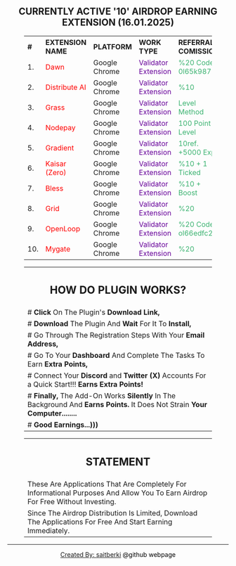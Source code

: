 <center><h2> CURRENTLY ACTIVE '10' AIRDROP EARNING EXTENSION (16.01.2025) </h2></center>

<center>
<table style="width:85%; text-align:left;">
  <tr>
    <th>#</th>
    <th>EXTENSION NAME</th>
    <th>PLATFORM</th>
    <th>WORK TYPE</th>
    <th>REFERRAL COMISSION</th>
    <th>DOWNLOAD</th>
  </tr>
     
  <tr>
    <td> 1. </td>
    <td><font color="#ff0000"> Dawn </font> </td>
    <td>Google Chrome</td>
    <td><font color="#660099"> Validator Extension </font> </td>
    <td><font color="#3cb371"> %20 Code: 0l65k987 </font> </td>
    <td><a href="https://chromewebstore.google.com/detail/dawn-validator-chrome-ext/fpdkjdnhkakefebpekbdhillbhonfjjp" target="_blank"><u>Download</u></a></td> 
  </tr>
  
  <tr>
    <td> 2. </td>
    <td><font color="#ff0000"> Distribute AI </font> </td>
    <td>Google Chrome</td>
    <td><font color="#660099"> Validator Extension </font> </td>
    <td><font color="#3cb371"> %10 </font></td>
    <td><a href="https://r.distribute.ai/saitberki" target="_blank"><u>Download</u></a></td>  
  </tr>
  
  <tr>
    <td> 3. </td>
    <td><font color="#ff0000"> Grass </font> </td>
    <td>Google Chrome</td>
    <td><font color="#660099"> Validator Extension </font> </td>
    <td><font color="#3cb371"> Level Method </font></td>
    <td><a href="https://app.getgrass.io/register/?referralCode=E8kLD5rubOryXQv" target="_blank"><u>Download</u></a></td>
  </tr>

  <tr>
    <td> 4. </td>
    <td><font color="#ff0000"> Nodepay </font> </td>
    <td>Google Chrome</td>
    <td><font color="#660099"> Validator Extension </font> </td>
    <td><font color="#3cb371"> 100 Point + Level </font> </td>
    <td><a href="https://app.nodepay.ai/register?ref=AZ77erJY2nF1DO2" target="_blank"><u>Download</u></a></td>
  </tr>

  <tr>
    <td> 5. </td>
    <td><font color="#ff0000"> Gradient </font> </td>
    <td>Google Chrome</td>
    <td><font color="#660099"> Validator Extension </font> </td>
    <td><font color="#3cb371"> 10ref. +5000 Exp </font> </td>
    <td><a href="https://app.gradient.network/signup?code=AHHXL2" target="_blank"><u>Download</u></a></td>    
  </tr>
  
  <tr>
    <td> 6. </td>
    <td><font color="#ff0000"> Kaisar (Zero) </font> </td>
    <td>Google Chrome</td>
    <td><font color="#660099"> Validator Extension </font> </td>
    <td><font color="#3cb371"> %10 + 1 Ticked </font> </td>
    <td><a href="https://zero.kaisar.io/register?ref=ozqUvR074" target="_blank"><u>Download</u></a></td>
  </tr>

  <tr>
    <td> 7. </td>
    <td><font color="#ff0000"> Bless </font> </td>
    <td>Google Chrome</td>
    <td><font color="#660099"> Validator Extension </font> </td>
    <td><font color="#3cb371"> %10 + Boost </font> </td>
    <td><a href="https://bless.network/dashboard?ref=RG3IP0" target="_blank"><u>Download</u></a></td>
  </tr>

  <tr>
    <td> 8. </td>
    <td><font color="#ff0000"> Grid </font> </td>
    <td>Google Chrome</td>
    <td><font color="#660099"> Validator Extension </font> </td>
    <td><font color="#3cb371"> %20 </font> </td>
    <td><a href="https://sso.getgrid.ai/registration?referral_code=5ea3924" target="_blank"><u>Download</u></a></td> 
  </tr>

  <tr>
    <td> 9. </td>
    <td><font color="#ff0000"> OpenLoop </font> </td>
    <td>Google Chrome</td>
    <td><font color="#660099"> Validator Extension </font> </td>
    <td><font color="#3cb371"> %20 Code: ol66edfc2f</font> </td>
    <td><a href="https://chromewebstore.google.com/detail/openloopso-sentry-node-ex/effapmdildnpkiaeghlkicpfflpiambm" target="_blank"><u>Download</u></a></td>
  </tr> 

  <tr>
    <td> 10. </td>
    <td><font color="#ff0000"> Mygate </font> </td>
    <td>Google Chrome</td>
    <td><font color="#660099"> Validator Extension </font> </td>
    <td><font color="#3cb371"> %20 </font> </td>
    <td><a href="https://app.mygate.network/login?code=2eBkXR" target="_blank"><u>Download</u></a></td> 
  </tr>
</table>
</center>

<center>
<table style="width:85%; text-align:left;">
  <tr>
    <th><center><h2> HOW DO PLUGIN WORKS? </h2></center></th>
  </tr>
    
  <tr>
    <td> # <b>Click</b> On The Plugin's <b>Download Link,</b> </td>
  </tr>
  
  <tr>
    <td> # <b>Download</b> The Plugin And <b>Wait</b> For It To <b>Install,</b> </td>
  </tr>

  <tr>
    <td> # Go Through The Registration Steps With Your <b>Email Address,</b> </td>
  </tr>

  <tr>
    <td> # Go To Your <b>Dashboard</b> And Complete The Tasks To Earn <b>Extra Points,</b> </td>
  </tr> 
   
  <tr>
    <td> # Connect Your <b>Discord</b> and <b>Twitter (X)</b> Accounts For a Quick Start!!! <b>Earns Extra Points!</b> </td>
  </tr> 

  <tr> 
    <td> # <b>Finally,</b> The Add-On Works <b>Silently</b> In The Background And <b>Earns Points.</b> It Does Not Strain <b>Your Computer........</b> </td>
  </tr>

   <tr> 
    <td> # <b>Good Earnings...)))</b> </td>
  </tr>
</table>
</center>

<center>
<table style="width:85%; text-align:left;">
  <tr>
    <th><center><h2> STATEMENT </h2></center></th>
  </tr>
    
  <tr>
    <td> These Are Applications That Are Completely For Informational Purposes And Allow You To Earn Airdrop For Free Without Investing. </td>
  </tr>
  
  <tr>
    <td> Since The Airdrop Distribution Is Limited, Download The Applications For Free And Start Earning Immediately. </td>
  </tr>
</table>
</center>

<hr>
<center><a href="https://github.com/saitberki" target="_blank">Created By: saitberki</a> <font color="black"> @github webpage </font></center>
